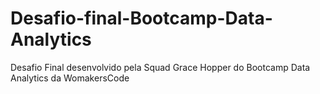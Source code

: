 # Desafio-final-Bootcamp-Data-Analytics
Desafio Final desenvolvido pela Squad Grace Hopper do Bootcamp Data Analytics da WomakersCode

